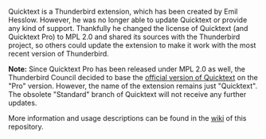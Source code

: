 Quicktext is a Thunderbird extension, which has been created by Emil Hesslow. However, he was no longer able to update Quicktext or provide any kind of support. Thankfully he changed the license of Quicktext (and Quicktext Pro) to MPL 2.0 and shared its sources with the Thunderbird project, so others could update the extension to make it work with the most recent version of Thunderbird.

**Note:** Since Quicktext Pro has been released under MPL 2.0 as well, the Thunderbird Council decided to base the [official version of Quicktext](https://addons.mozilla.org/de/thunderbird/addon/quicktext/) on the "Pro" version. However, the name of the extension remains just "Quicktext". The obsolete "Standard" branch of Quicktext will not receive any further updates.

More information and usage descriptions can be found in the [wiki](https://github.com/thundernest/quicktext/wiki) of this repository.
